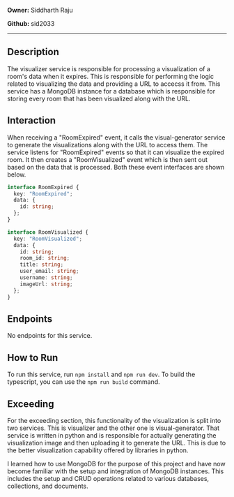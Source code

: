 **Owner:** Siddharth Raju

**Github:** sid2033

---

## Description

The visualizer service is responsible for processing a visualization of a room's data when it expires. This is responsible for performing the logic related to visualizing the data and providing a URL to accecss it from. This service has a MongoDB instance for a database which is responsible for storing every room that has been visualized along with the URL.

## Interaction

When receiving a "RoomExpired" event, it calls the visual-generator service to generate the visualizations along with the URL to access them. The service listens for "RoomExpired" events so that it can visualize the expired room. It then creates a "RoomVisualized" event which is then sent out based on the data that is processed. Both these event interfaces are shown below.

```typescript
interface RoomExpired {
  key: "RoomExpired";
  data: {
    id: string;
  };
}
```

```typescript
interface RoomVisualized {
  key: "RoomVisualized";
  data: {
    id: string;
    room_id: string;
    title: string;
    user_email: string;
    username: string;
    imageUrl: string;
  };
}
```

## Endpoints

No endpoints for this service.

## How to Run

To run this service, run `npm install` and `npm run dev`. To build the typescript, you can use the `npm run build` command.

## Exceeding

For the exceeding section, this functionality of the visualization is split into two services. This is visualizer and the other one is visual-generator. That service is written in python and is responsible for actually generating the visualization image and then uploading it to generate the URL. This is due to the better visualization capability offered by libraries in python.

I learned how to use MongoDB for the purpose of this project and have now become familiar with the setup and integration of MongoDB instances. This includes the setup and CRUD operations related to various databases, collections, and documents.
